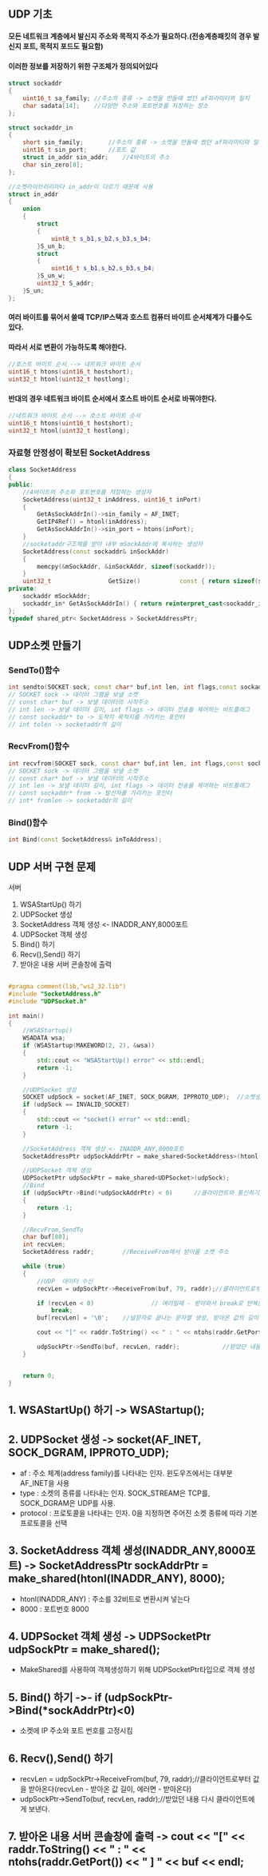 ## UDP 기초
#### 모든 네트워크 계층에서 발신지 주소와 목적지 주소가 필요하다.(전송계층패킷의 경우 발신지 포트, 목적지 포드도 필요함)
#### 이러한 정보를 저장하기 위한 구조체가 정의되어있다

```cpp
struct sockaddr
{
	uint16_t sa_family;	//주소의 종류 -> 소켓을 만들때 썼던 af파라미터와 일치
	char sadata[14];	//다양한 주소와 포트번호를 저장하는 장소
};

struct sockaddr_in
{
	short sin_family;		//주소의 종류 -> 소켓을 만들때 썼던 af파라미터와 일치
	uint16_t sin_port;		//포트 값
	struct in_addr sin_addr;	//4바이트의 주소
	char sin_zero[8];		
};

//소켓라이브러리마다 in_addr이 다르기 때문에 사용
struct in_addr
{
	union
	{
		struct
		{
			uint8_t s_b1,s_b2,s_b3,s_b4;
		}S_un_b;
		struct
		{
			uint16_t s_b1,s_b2,s_b3,s_b4;
		}S_un_w;
		uint32_t S_addr;
	}S_un;
};
```

#### 여러 바이트를 묶어서 쓸때 TCP/IP스택과 호스트 컴퓨터 바이트  순서체계가 다를수도 있다.
#### 따라서 서로 변환이 가능하도록 해야한다.

```cpp
//호스트 바이트 순서 --> 네트워크 바이트 순서
uint16_t htons(uint16_t hostshort);
uint32_t htonl(uint32_t hostlong);
```

#### 반대의 경우 네트워크 바이트 순서에서 호스트 바이트 순서로 바꿔야한다.
```cpp
//네트워크 바이트 순서 --> 호스트 바이트 순서
uint16_t htons(uint16_t hostshort);
uint32_t htonl(uint32_t hostlong);
```


### 자료형 안정성이 확보된 SocketAddress
```cpp
class SocketAddress
{
public:
	//4바이트의 주소와 포트번호를 저장하는 생성자
	SocketAddress(uint32_t inAddress, uint16_t inPort) 
	{
		GetAsSockAddrIn()->sin_family = AF_INET;
		GetIP4Ref() = htonl(inAddress);
		GetAsSockAddrIn()->sin_port = htons(inPort);
	}
	//socketaddr구조체를 받아 내부 mSockAddr에 복사하는 생성자
	SocketAddress(const sockaddr& inSockAddr)
	{
		memcpy(&mSockAddr, &inSockAddr, sizeof(sockaddr));
	}
	uint32_t				GetSize()			const { return sizeof(sockaddr);
private:
	sockaddr mSockAddr;
	sockaddr_in* GetAsSockAddrIn() { return reinterpret_cast<sockaddr_in*>(&mSockAddr); }
};
typedef shared_ptr< SocketAddress > SocketAddressPtr;
```

## UDP소켓 만들기 
### SendTo()함수
```cpp
int sendto(SOCKET sock, const char* buf,int len, int flags,const sockaddr* to, int tolen);
// SOCKET sock -> 데이터 그램을 보낼 소켓
// const char* buf -> 보낼 데이터의 시작주소
// int len -> 보낼 데이터 길이, int flags -> 데이터 전송을 제어하는 비트플래그
// const sockaddr* to -> 도착지 목적지를 가리키는 포인터
// int tolen -> socketaddr의 길이
```
### RecvFrom()함수
```cpp
int recvfrom(SOCKET sock, const char* buf,int len, int flags,const sockaddr* to, int tolen);
// SOCKET sock -> 데이터 그램을 보낼 소켓
// const char* buf -> 보낼 데이터의 시작주소
// int len -> 보낼 데이터 길이, int flags -> 데이터 전송을 제어하는 비트플래그
// const sockaddr* from -> 발신자를 가리키는 포인터
// int* fromlen -> socketaddr의 길이
```
### Bind()함수
```cpp
int Bind(const SocketAddress& inToAddress);
```




## UDP 서버 구현 문제



서버
1. WSAStartUp() 하기
2. UDPSocket 생성
3. SocketAddress 객체 생성 <- INADDR_ANY,8000포트
4. UDPSocket 객체 생성
5. Bind() 하기
6. Recv(),Send() 하기
7. 받아온 내용 서버 콘솔창에 출력

```cpp

#pragma comment(lib,"ws2_32.lib")
#include "SocketAddress.h"
#include "UDPSocket.h"

int main()
{
	//WSAStartup()
	WSADATA wsa;
	if (WSAStartup(MAKEWORD(2, 2), &wsa))
	{
		std::cout << "WSAStartUp() error" << std::endl;
		return -1;
	}

	//UDPSocket 생성
	SOCKET udpSock = socket(AF_INET, SOCK_DGRAM, IPPROTO_UDP);	//소켓생성 함수(리눅스의 경우 intger로 설정) IF_INET(IPv4), UDP사용(SOCK_DGRAM,TCP경우 SOCK_STREAM)
	if (udpSock == INVALID_SOCKET)
	{
		std::cout << "socket() error" << std::endl;
		return -1;
	}

	//SocketAddress 객체 생성 <- INADDR_ANY,8000포트
	SocketAddressPtr udpSockAddrPtr = make_shared<SocketAddress>(htonl(INADDR_ANY), 8000);

	//UDPSocket 객체 생성
	UDPSocketPtr udpSockPtr = make_shared<UDPSocket>(udpSock);
	//Bind
	if (udpSockPtr->Bind(*udpSockAddrPtr) < 0)		//클라이언트와 통신하기위해서는 서버와 클라이언트를 연결해야 되서 Bind함
	{
		return -1;
	}

	//RecvFrom,SendTo
	char buf[80];
	int recvLen;
	SocketAddress raddr;		//ReceiveFrom에서 받아올 소켓 주소

	while (true)
	{
		//UDP  데이터 수신
		recvLen = udpSockPtr->ReceiveFrom(buf, 79, raddr);//클라이언트로부터 값을 받아온다(recvLen - 받아온 값 길이, 에러면 - 받아온다)

		if (recvLen < 0)				// 에러일때 - 받아와서 break로 반복문 탈출
			break;
		buf[recvLen] = '\0';	//널문자로 끝나는 문자열 생성, 받아온 값의 길이 다음번째에 null값 넣는다.

		cout << "[" << raddr.ToString() << " : " << ntohs(raddr.GetPort()) << " ] " << buf << endl;//받아온 내용 서버 콘솔창에 출력

		udpSockPtr->SendTo(buf, recvLen, raddr);			//받았던 내용 다시 클라이언트에게 보낸다.
	}


	return 0;
}
```
## 1. WSAStartUp() 하기 -> WSAStartup();
## 2. UDPSocket 생성 -> socket(AF_INET, SOCK_DGRAM, IPPROTO_UDP);
- af : 주소 체계(address family)를 나타내는 인자. 윈도우즈에서는 대부분 AF_INET을 사용
- type : 소켓의 종류를 나타내는 인자. SOCK_STREAM은 TCP를, SOCK_DGRAM은 UDP를 사용.
- protocol : 프로토콜을 나타내는 인자. 0을 지정하면 주어진 소켓 종류에 따라 기본 프로토콜을 선택
## 3. SocketAddress 객체 생성(INADDR_ANY,8000포트) -> SocketAddressPtr sockAddrPtr = make_shared<SocketAddress>(htonl(INADDR_ANY), 8000);
- htonl(INADDR_ANY) : 주소를 32비트로 변환시켜 넣는다
- 8000 : 포트번호 8000
## 4. UDPSocket 객체 생성 -> UDPSocketPtr udpSockPtr = make_shared<UDPSocket>();
- MakeShared를 사용하여 객체생성하기 위해 UDPSocketPtr타입으로 객체 생성
## 5. Bind() 하기 ->- if (udpSockPtr->Bind(*sockAddrPtr)<0)
- 소켓에 IP 주소와 포트 번호를 고정시킴
					
## 6. Recv(),Send() 하기
- recvLen = udpSockPtr->ReceiveFrom(buf, 79, raddr);//클라이언트로부터 값을 받아온다(recvLen - 받아온 값 길이, 에러면 - 받아온다)
- udpSockPtr->SendTo(buf, recvLen, raddr);//받았던 내용 다시 클라이언트에게 보낸다.

## 7. 받아온 내용 서버 콘솔창에 출력 -> cout << "[" << raddr.ToString() << " : " << ntohs(raddr.GetPort()) << " ] " << buf << endl;
